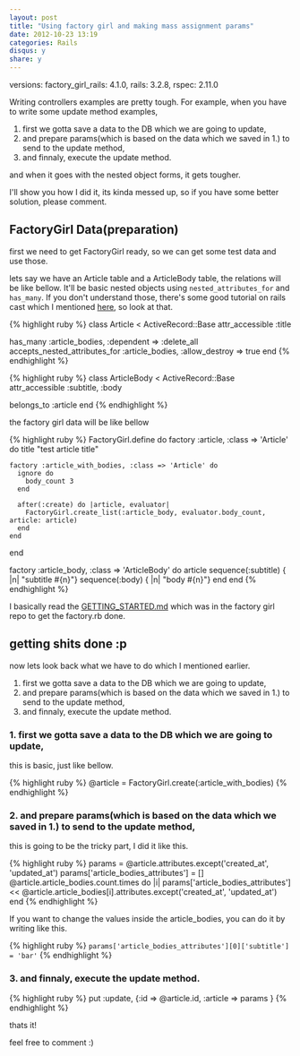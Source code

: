 ```yaml
---
layout: post
title: "Using factory girl and making mass assignment params"
date: 2012-10-23 13:19
categories: Rails
disqus: y
share: y
---
```


versions: factory_girl_rails: 4.1.0, rails: 3.2.8, rspec: 2.11.0


Writing controllers examples are pretty tough.
For example, when you have to write some update method examples, 

1. first we gotta save a data to the DB which we are going to update, 
2. and prepare params(which is based on the data which we saved in 1.) to send to the update method, 
3. and finnaly, execute the update method.

and when it goes with the nested object forms, it gets tougher.

I'll show you how I did it, its kinda messed up, so if you have some better solution, please comment.

## FactoryGirl Data(preparation)

first we need to get FactoryGirl ready, so we can get some test data and use those.

lets say we have an Article table and a ArticleBody table, the relations will be like bellow.
It'll be basic nested objects using `nested_attributes_for` and `has_many`.
If you don't understand those, there's some good tutorial on rails cast which I mentioned [here](/nested-object-forms-with-checkboxes/), so look at that.

{% highlight ruby %}
class Article < ActiveRecord::Base
  attr_accessible :title

  has_many :article_bodies, :dependent => :delete_all
  accepts_nested_attributes_for :article_bodies, :allow_destroy => true
end
{% endhighlight %}

{% highlight ruby %}
class ArticleBody < ActiveRecord::Base
  attr_accessible :subtitle, :body
  
  belongs_to :article
end
{% endhighlight %}

the factory girl data will be like bellow

{% highlight ruby %}
FactoryGirl.define do
  factory :article, :class => 'Article' do
    title "test article title"

    factory :article_with_bodies, :class => 'Article' do
      ignore do
        body_count 3
      end

      after(:create) do |article, evaluator|
        FactoryGirl.create_list(:article_body, evaluator.body_count, article: article)
      end
    end
  end

  factory :article_body, :class => 'ArticleBody' do
    article
    sequence(:subtitle) { |n| "subtitle #{n}"}
    sequence(:body) { |n| "body #{n}"}
  end
end
{% endhighlight %}

I basically read the [GETTING_STARTED.md](https://github.com/thoughtbot/factory_girl/blob/master/GETTING_STARTED.md#associations) which was in the factory girl repo to get the factory.rb done.


## getting shits done :p

now lets look back what we have to do which I mentioned earlier.

1. first we gotta save a data to the DB which we are going to update, 
2. and prepare params(which is based on the data which we saved in 1.) to send to the update method, 
3. and finnaly, execute the update method.


### 1. first we gotta save a data to the DB which we are going to update,

this is basic, just like bellow.

{% highlight ruby %}
@article = FactoryGirl.create(:article_with_bodies)
{% endhighlight %}


### 2. and prepare params(which is based on the data which we saved in 1.) to send to the update method, 

this is going to be the tricky part, I did it like this.

{% highlight ruby %}
params = @article.attributes.except('created_at', 'updated_at')
params['article_bodies_attributes'] = []
@article.article_bodies.count.times do |i|
  params['article_bodies_attributes'] << @article.article_bodies[i].attributes.except('created_at', 'updated_at')
end
{% endhighlight %}

If you want to change the values inside the article_bodies, you can do it by writing like this.

{% highlight ruby %}
`params['article_bodies_attributes'][0]['subtitle'] = 'bar'`
{% endhighlight %}

### 3. and finnaly, execute the update method.

{% highlight ruby %}
put :update, {:id => @article.id, :article => params }
{% endhighlight %}

thats it!

feel free to comment :)
